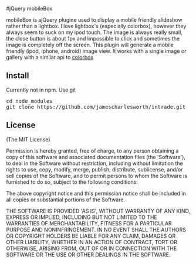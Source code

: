 #jQuery mobileBox

mobileBox is ajQuery plugine used to display a mobile 
friendly slideshow rather than a lightbox.  I love lightbox's 
(especially colorbox), however they always seem to suck on my 
ipod touch.  The image is always really small, the close button
is about 1px and impossible to click and sometimes the image 
is completely off the screen. This plugin will generate a mobile
friendly (ipod, iphone, android) image view.  It works with a 
single image or gallery with a similar api to 
[colorbox](http://www.jacklmoore.com/colorbox)

## Install
Currently not in npm. Use git
<pre>
cd node_modules
git clone https://github.com/jamescharlesworth/intrade.git
</pre>	

## License 

(The MIT License)

Permission is hereby granted, free of charge, to any person obtaining
a copy of this software and associated documentation files (the
'Software'), to deal in the Software without restriction, including
without limitation the rights to use, copy, modify, merge, publish,
distribute, sublicense, and/or sell copies of the Software, and to
permit persons to whom the Software is furnished to do so, subject to
the following conditions:

The above copyright notice and this permission notice shall be
included in all copies or substantial portions of the Software.

THE SOFTWARE IS PROVIDED 'AS IS', WITHOUT WARRANTY OF ANY KIND,
EXPRESS OR IMPLIED, INCLUDING BUT NOT LIMITED TO THE WARRANTIES OF
MERCHANTABILITY, FITNESS FOR A PARTICULAR PURPOSE AND NONINFRINGEMENT.
IN NO EVENT SHALL THE AUTHORS OR COPYRIGHT HOLDERS BE LIABLE FOR ANY
CLAIM, DAMAGES OR OTHER LIABILITY, WHETHER IN AN ACTION OF CONTRACT,
TORT OR OTHERWISE, ARISING FROM, OUT OF OR IN CONNECTION WITH THE
SOFTWARE OR THE USE OR OTHER DEALINGS IN THE SOFTWARE.